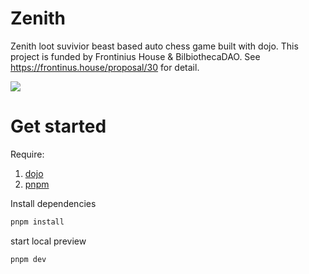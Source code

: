 
# Zenith

Zenith loot suvivior beast based auto chess game built with dojo. This project is funded by Frontinius House & BilbiothecaDAO. See <https://frontinus.house/proposal/30> for detail.

![](https://i.imgur.com/W8Tnh7i.png)



# Get started

Require:

1. [dojo](https://www.dojoengine.org/en/)
2. [pnpm](https://pnpm.io/)


Install dependencies

```bash
pnpm install
```


start local preview 

```bash
pnpm dev
```
